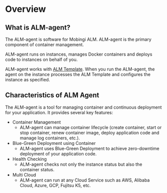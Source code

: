 # Overview

## What is ALM-agent? <a id="what-is-alm-agent"></a>

The ALM-agent is software for Mobingi ALM. ALM-agent is the primary component of container management.

ALM-agent runs on instances, manages Docker containers and deploys code to instances on behalf of you.

ALM-agent works with [ALM Template](https://docs.mobingi.com/mobingi-alm/alm-template/what-is-alm-template). When you run the ALM-agent, the agent on the instance processes the ALM Template and configures the instance as specified.

## Characteristics of ALM Agent <a id="characteristics-of-alm-agent"></a>

The ALM-agent is a tool for managing container and continuous deployment for your application. It provides several key features:

* Container Management
  * ALM-agent can manage container lifecycle \(create container, start or stop container, renew container image, deploy application code and manage log containers, etc.\).
* Blue-Green Deployment using Container
  * ALM-agent uses Blue-Green Deployment to achieve zero-downtime deployment of your application code.
* Health Checking
  * ALM-agent checks not only the instance status but also the container status.
* Multi Cloud
  * ALM-agent can run at any Cloud Service such as AWS, Alibaba Cloud, Azure, GCP, Fujitsu K5, etc.

